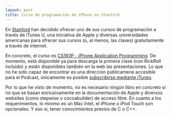 ```yaml
---
layout: post
title: Curso de programación de iPhone en Stanford
---
```


En [Stanford](http://www.stanford.edu) han decidido ofrecer uno de sus cursos de programación a través de iTunes U, una iniciativa de Apple y diversas universidades americanas para ofrecer sus cursos (o, al menos, las clases) gratuitamente a través de internet.

En concreto, el curso es [CS193P - iPhone Application Programming](http://www.stanford.edu/class/cs193p/cgi-bin/index.php). De momento, está disponible ya para descarga la primera clase (con RickRoll incluido) y están disponibles también en la web las presentaciones. Lo que no he sido capaz de encontrar es una dirección públicamene accesible para el Podcast, únicamente es posible [subscribirse mediante iTunes](http://deimos3.apple.com/WebObjects/Core.woa/Browse/itunes.stanford.edu.2024353965.02024353968).

Por lo que he visto de momento, no es necesario ningún libro en concreto si no que se basan exclusivamente en la documentación de Apple y diversos websites (como stepwise o cocoabuilder) de acceso libre. En cuanto a los requerimientos, lo mínimo es un Mac Intel, el iPhone o iPod Touch son opcionales. Y eso si, tener conocimientos previos de C o C++.
